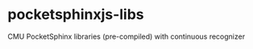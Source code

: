 pocketsphinxjs-libs
===================

 CMU PocketSphinx libraries (pre-compiled) with continuous recognizer